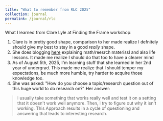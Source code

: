 ```yaml
---
title: "What to remember from RLC 2025"
collection: journal
permalink: /journal/rlc
---
```


What I learned from Clare Lyle at Finding the Frame workshop:
1. Clare is in pretty good shape, comparison to her made realize 
I defnitely should give my best to stay in a good _really_ shape.
2. She does blogging [here](https://clarelyle.com/archive.html)
explaining math/reesrch materissl and also life lessons. It made me realize I should do 
that too to have a clearer mind
3. As of August 5th, 2025, I'm learning stuff that she learned in her 2nd year of undergrad. This 
made me realize that I should temper my expectations, be much more humble, try harder to acquire those knowledge too.
4. She was asked: "How do you choose a topic/research question out of this huge world to do research on?"
Her answer:
> I usually take something that works really well and test it on a setting that it doesn't work
> well anymore. Then, I try to figure out why it isn't working. This
> Approach results in a cycle of questioning and answering that leads to interesting research.